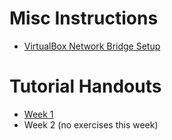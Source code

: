 # Misc Instructions

* [VirtualBox Network Bridge Setup](csc369-virtualbox-instructions.html)

# Tutorial Handouts

* [Week 1](csc369/exercise1.docx)
* Week 2 (no exercises this week)
